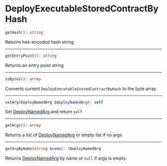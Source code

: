 # DeployExecutableStoredContractByHash

```php
getHash(): string
```
Returns hex-encoded hash string

---
```php
getEntryPoint(): string
```
Returns an entry point string

---
```php
toBytes(): array
```
Converts current `DeployExecutableStoredContractByHash` to the byte array

---
```php
setArg(DeployNamedArg $deployNamedArg): self
```
Set [DeployNamedArg](DeployNamedArg.md) and return `self`

---
```php
getArgs(): array
```
Returns a list of [DeployNamedArg](DeployNamedArg.md) or empty list if no args

---
```php
getArgByName(string $name): ?DeployNamedArg
```
Returns [DeployNamedArg](DeployNamedArg.md) by name or `null` if args is empty
